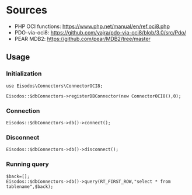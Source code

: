 # Sources

* PHP OCI functions: https://www.php.net/manual/en/ref.oci8.php
* PDO-via-oci8: https://github.com/yajra/pdo-via-oci8/blob/3.0/src/Pdo/
* PEAR MDB2: https://github.com/pear/MDB2/tree/master

## Usage

### Initialization
```
use Eisodos\Connectors\ConnectorOCI8;

Eisodos::$dbConnectors->registerDBConnector(new ConnectorOCI8(),0);
```
### Connection
```
Eisodos::$dbConnectors->db()->connect();
```

### Disconnect
```
Eisodos::$dbConnectors->db()->disconnect();
```

### Running query
```
$back=[];
Eisodos::$dbConnectors->db()->query(RT_FIRST_ROW,"select * from tablename",$back);
```

